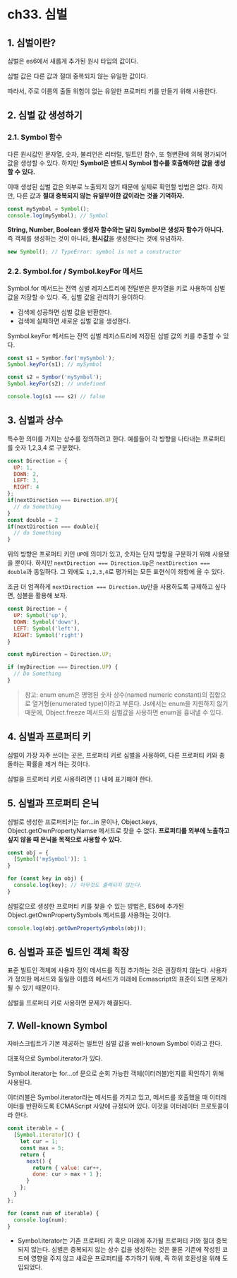 # ch33. 심벌
##  1. 심벌이란?

심벌은 es6에서 새롭게 추가된 원시 타입의 값이다.

심벌 값은 다른 값과 절대 중복되지 않는 유일한 값이다.

따라서, 주로 이름의 출돌 위험이 없는 유일한 프로퍼티 키를 만들기 위해 사용한다.

## 2. 심벌 값 생성하기

### 2.1. Symbol 함수
다른 원시값인 문자열, 숫자, 불리언은 리터럴, 빌트인 함수, 또 형변환에 의해 평가되어 값을 생성할 수 있다. 하지만 **Symbol은 반드시 Symbol 함수를 호출해야만 값을 생성할 수 있다.**

이때 생성된 심벌 값은 외부로 노출되지 않기 때문에 실제로 확인할 방법은 없다. 하지만, 다른 값과 **절대 중복되지 않는 유일무이한 값이라는 것을 기억하자.**

```js
const mySymbol = Symbol();
console.log(mySymbol); // Symbol
```

**String, Number, Boolean 생성자 함수와는 달리 Symbol은 생성자 함수가 아니다.** 즉 객체를 생성하는 것이 아니라, **원시값**을 생성한다는 것에 유념하자.
```js
new Symbol(); // TypeError: symbol is not a constructor
```

### 2.2. Symbol.for / Symbol.keyFor 메서드

Symbol.for 메서드는 전역 심벌 레지스트리에 전달받은 문자열을 키로 사용하여 심벌 값을 저장할 수 있다. 즉, 심벌 값을 관리하기 용이하다.

- 검색에 성공하면 심벌 값을 반환한다.
- 검색에 실패하면 새로운 심벌 값을 생성한다.

Symbol.keyFor 메서드는 전역 심벌 레지스트리에 저장된 심벌 값의 키를 추출할 수 있다.

```js
const s1 = Symbor.for('mySymbol');
Symbol.keyFor(s1); // mySymbol

const s2 = Symbor('mySymbol');
Symbol.keyFor(s2); // undefined

console.log(s1 === s2) // false
```

## 3. 심벌과 상수
특수한 의미를 가지는 상수를 정의하려고 한다. 예를들어 각 방향을 나타내는 프로퍼티를 숫자 1,2,3,4 로 구분했다.

```js
const Direction = {
  UP: 1,
  DOWN: 2,
  LEFT: 3,
  RIGHT: 4
};
if(nextDirection === Direction.UP){
  // do Something
}
const double = 2
if(nextDirection === double){
  // do Something
}
```

위의 방향은 프로퍼티 키인 `UP`에 의미가 있고, 숫자는 단지 방향을 구분하기 위해 사용됐을 뿐이다. 하지만 `nextDirection === Direction.Up`은 `nextDirection === double`과 동일하다. 그 외에도 `1,2,3,4`로 평가되는 모든 표현식이 좌항에 올 수 있다.

조금 더 엄격하게 `nextDirection === Direction.Up`만을 사용하도록 규제하고 싶다면, 심볼을 활용해 보자.

```js
const Direction = {
  UP: Symbol('up'),
  DOWN: Symbol('down'),
  LEFT: Symbol('left'),
  RIGHT: Symbol('right')
}

const myDirection = Direction.UP;

if (myDirection === Direction.UP) {
  // Do Something
}
```

> 참고: enum
enum은 명명된 숫자 상수(named  numeric constant)의 집합으로 열거형(enumerated type)이라고 부른다. Js에서는 enum을 지원하지 않기 때문에, Object.freeze 메서드와 심벌값을 사용하면 enum을 흉내낼 수 있다.

## 4. 심벌과 프로퍼티 키
심벌이 가장 자주 쓰이는 곳은, 프로퍼티 키로 심벌을 사용하여, 다른 프로퍼티 키와 충돌하는 확률을 제거 하는 것이다.

심벌을 프로퍼티 키로 사용하려면 `[]` 내에 표기해야 한다.

## 5. 심벌과 프로퍼티 은닉
심벌로 생성한 프로퍼티키는 for...in 문이나, Object.keys, Object.getOwnPropertyNamse 메서드로 찾을 수 없다. **프로퍼티를 외부에 노출하고 싶지 않을 때 은닉을 목적으로 사용할 수 있다.**

```js
const obj = {
  [Symbol('mySymbol')]: 1
}

for (const key in obj) {
  console.log(key); // 아무것도 출력되지 않는다.
}
```

심벌값으로 생성한 프로퍼티 키를 찾을 수 있는 방법은, ES6에 추가된 Object.getOwnPropertySymbols 메서드를 사용하는 것이다.

```js
console.log(obj.getOwnPropertySymbols(obj));
```

## 6. 심벌과 표준 빌트인 객체 확장

표준 빌트인 객체에 사용자 정의 메서드를 직접 추가하는 것은 권장하지 않는다. 사용자가 정의한 메서드와 동일한 이름의 메서드가 미래에 Ecmascript의 표준이 되면 문제가 될 수 있기 때문이다.

심벌을 프로퍼티 키로 사용하면 문제가 해결된다.

## 7. Well-known Symbol
자바스크립트가 기본 제공하는 빌트인 심벌 값을 well-known Symbol 이라고 한다.

대표적으로 Symbol.iterator가 있다.

Symbol.iterator는 for...of 문으로 순회 가능한 객체(이터러블)인지를 확인하기 위해 사용된다.

이터러블은 Symbol.iterator라는 메서드를 가지고 있고, 메서드를 호출했을 때 이터레이터를 반환하도록 ECMAScript 사양에 규정되어 있다. 이것을 이터레이터 프로토콜이라 한다.

```js
const iterable = {
  [Symbol.iterator]() {
    let cur = 1;
    const max = 5;
    return {
      next() {
        return { value: cur++,
        done: cur > max + 1 };
      }
    };
  }
};

for (const num of iterable) {
  console.log(num);
}
```

+ Symbol.iterator는 기존 프로퍼티 키 혹은 미래에 추가될 프로퍼티 키와 절대 중복되지 않는다. 심벌은 중복되지 않는 상수 값을 생성하는 것은 물론 기존에 작성된 코드에 영향을 주지 않고 새로운 프로퍼티를 추가하기 위해, 즉 하위 호환성을 위해 도입되었다.